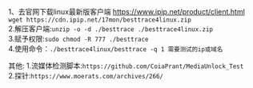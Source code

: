 1、去官网下载linux最新版客户端 https://www.ipip.net/product/client.html   
`wget https://cdn.ipip.net/17mon/besttrace4linux.zip`   
2.解压客户端:`unzip -o -d ./besttrace ./besttrace4linux.zip`   
3.赋予权限:`sudo chmod -R 777 ./besttrace`   
4.使用命令：`./besttrace4linux/besttrace -q 1 需要测试的ip或域名`   


其他:
1.流媒体检测脚本:`https://github.com/CoiaPrant/MediaUnlock_Test`   
2.探针:`https://www.moerats.com/archives/266/`
